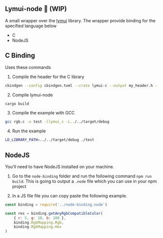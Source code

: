 ## Lymui-node 🍭 (WIP)

A small wrapper over the [lymui](https://github.com/shigedangao/lymui) library. The wrapper provide binding for the specified language below

- C
- NodeJS

## C Binding

Uses these commands

1. Compile the header for the C library

```sh
cbindgen --config cbindgen.toml --crate lymui-c --output my_header.h --lang c
```

2. Compile lymui-node

```sh
cargo build 
```

3. Compile the example with GCC

```sh
gcc rgb.c -o test -llymui_c -L../../target/debug
```

4. Run the example

```sh
LD_LIBRARY_PATH=../../target/debug ./test
```

## NodeJS

You'll need to have NodeJS installed on your machine.

1. Go to the `node-binding` folder and run the following command `npm run build`. This is going to output a `.node` file which you can use in your npm project

2. In a JS file file you can copy paste the following example.

```js
const binding = require('../node-binding.node')

const res = binding.getAnyRgbCompatibleColor(
    { r: 5, g: 10, b: 100 },
    binding.RgbMapping.Rgb,
    binding.RgbMapping.Hex
)
```
